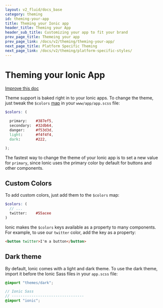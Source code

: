 ```yaml
---
layout: v2_fluid/docs_base
category: theming
id: theming-your-app
title: Theming your Ionic app
header_title: Theming your App
header_sub_title: Customizing your app to fit your brand
prev_page_title: Themeing your app
prev_page_link: /docs/v2/theming/theming-your-app/
next_page_title: Platform Specific Theming
next_page_link: /docs/v2/theming/platform-specific-styles/
---
```


<h1 class="title">Theming your Ionic App</h1>
<a class="improve-v2-docs" href='https://github.com/driftyco/ionic-site/edit/master/docs/v2/theming/theming-your-app/index.md'>
  Improve this doc
</a>

Theme support is baked right in to your Ionic apps. To change the theme, just tweak the `$colors` [map](http://sass-lang.com/documentation/file.SASS_REFERENCE.html#maps) in your `www/app/app.scss` file:

```scss
$colors: (

  primary:    #387ef5,
  secondary:  #32db64,
  danger:     #f53d3d,
  light:      #f4f4f4,
  dark:       #222,

);

```

The fastest way to change the theme of your Ionic app is to set a new value for `primary`, since Ionic uses the primary color by default for buttons and other components.

## Custom Colors

To add custom colors, just add them to the `$colors` map:

```scss
$colors: (
  // ...
  twitter:    #55acee
)
```

Ionic makes the `$colors` keys available as a property to many components. For example, to use our `twitter` color, add the key as a property:

```html
<button twitter>I'm a button</button>
```

## Dark theme

By default, Ionic comes with a light and dark theme. To use the dark theme, import it before the Ionic Sass files in your `app.scss` file:

```scss
@import "themes/dark";

// Ionic Sass
// ---------------------------------
@import "ionic";
```
